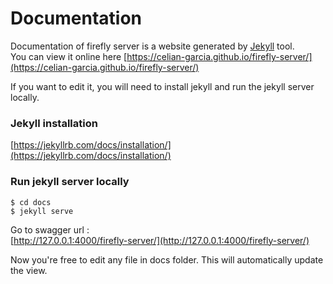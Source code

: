 # Documentation
Documentation of firefly server is a website generated by [Jekyll](https://jekyllrb.com/) tool.
<br>You can view it online here [https://celian-garcia.github.io/firefly-server/](https://celian-garcia.github.io/firefly-server/)

If you want to edit it, you will need to install jekyll and run the jekyll server locally.

### Jekyll installation
[https://jekyllrb.com/docs/installation/](https://jekyllrb.com/docs/installation/)

### Run jekyll server locally
```shell
$ cd docs
$ jekyll serve
```
Go to swagger url : <br>
[http://127.0.0.1:4000/firefly-server/](http://127.0.0.1:4000/firefly-server/)

Now you're free to edit any file in docs folder. This will automatically update the view.